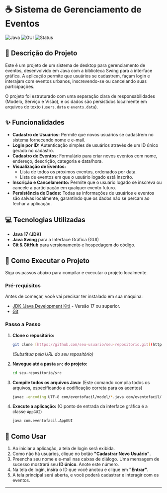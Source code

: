# ☕ Sistema de Gerenciamento de Eventos

![Java](https://img.shields.io/badge/Java-JDK%2017-blue)
![GUI](https://img.shields.io/badge/GUI-Java%20Swing-orange)
![Status](https://img.shields.io/badge/Status-Concluído-brightgreen)

## 📖 Descrição do Projeto

Este é um projeto de um sistema de desktop para gerenciamento de eventos, desenvolvido em Java com a biblioteca Swing para a interface gráfica. A aplicação permite que usuários se cadastrem, façam login e interajam com eventos urbanos, inscrevendo-se ou cancelando suas participações.

O projeto foi estruturado com uma separação clara de responsabilidades (Modelo, Serviço e Visão), e os dados são persistidos localmente em arquivos de texto (`users.data` e `events.data`).

## ✨ Funcionalidades

-   **Cadastro de Usuários:** Permite que novos usuários se cadastrem no sistema fornecendo nome e e-mail.
-   **Login por ID:** Autenticação simples de usuários através de um ID único gerado no cadastro.
-   **Cadastro de Eventos:** Formulário para criar novos eventos com nome, endereço, descrição, categoria e data/hora.
-   **Visualização de Eventos:**
    -   Lista de todos os próximos eventos, ordenados por data.
    -   Lista de eventos em que o usuário logado está inscrito.
-   **Inscrição e Cancelamento:** Permite que o usuário logado se inscreva ou cancele a participação em qualquer evento futuro.
-   **Persistência de Dados:** Todas as informações de usuários e eventos são salvas localmente, garantindo que os dados não se percam ao fechar a aplicação.

## 💻 Tecnologias Utilizadas

-   **Java 17 (JDK)**
-   **Java Swing** para a Interface Gráfica (GUI)
-   **Git & GitHub** para versionamento e hospedagem do código.

## 🚀 Como Executar o Projeto

Siga os passos abaixo para compilar e executar o projeto localmente.

### Pré-requisitos

Antes de começar, você vai precisar ter instalado em sua máquina:
-   [JDK (Java Development Kit)](https://www.oracle.com/java/technologies/downloads/) - Versão 17 ou superior.
-   [Git](https://git-scm.com/downloads)

### Passo a Passo

1.  **Clone o repositório:**
    ```bash
    git clone [https://github.com/seu-usuario/seu-repositorio.git](https://github.com/seu-usuario/seu-repositorio.git)
    ```
    *(Substitua pela URL do seu repositório)*

2.  **Navegue até a pasta `src` do projeto:**
    ```bash
    cd seu-repositorio/src
    ```

3.  **Compile todos os arquivos Java:**
    (Este comando compila todos os arquivos, especificando a codificação correta para os acentos)
    ```bash
    javac -encoding UTF-8 com/eventofacil/model/*.java com/eventofacil/service/*.java com/eventofacil/*.java
    ```

4.  **Execute a aplicação:**
    (O ponto de entrada da interface gráfica é a classe `AppGUI`)
    ```bash
    java com.eventofacil.AppGUI
    ```

## 📖 Como Usar

1.  Ao iniciar a aplicação, a tela de login será exibida.
2.  Como não há usuários, clique no botão **"Cadastrar Novo Usuário"**.
3.  Preencha seu nome e e-mail nas caixas de diálogo. Uma mensagem de sucesso mostrará seu **ID único**. Anote este número.
4.  Na tela de login, insira o ID que você anotou e clique em **"Entrar"**.
5.  A tela principal será aberta, e você poderá cadastrar e interagir com os eventos.

---